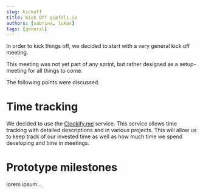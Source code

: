 ```yaml
---
slug: kickoff
title: Kick Off gipfeli.io
authors: [sabrina, lukas]
tags: [general]
---
```


In order to kick things off, we decided to start with a very general kick off meeting.

This meeting was not yet part of any sprint, but rather designed as a setup-meeting for all things to come.

<!--truncate-->

The following points were discussed.

# Time tracking

We decided to use the [Clockify.me](https://clockify.me/) service. This service allows time tracking with detailed descriptions and in various projects. This will allow us to keep track of our invested time as well as how much time we spend developing and time in meetings.

# Prototype milestones

lorem ipsum...